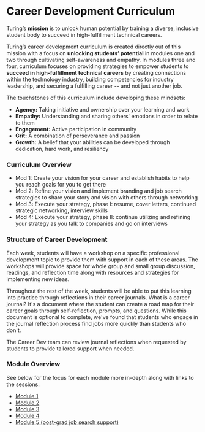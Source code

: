 # Career Development Curriculum

Turing’s **mission** is to unlock human potential by training a diverse, inclusive student body to succeed in high-fulfillment technical careers. 

Turing’s career development curriculum is created directly out of this mission with a focus on **unlocking students’ potential** in modules one and two through cultivating self-awareness and empathy. In modules three and four, curriculum focuses on providing strategies to empower students to **succeed in high-fulfillment technical careers** by creating connections within the technology industry, building competencies for industry leadership, and securing a fulfilling career -- and not just another job. 

The touchstones of this curriculum include developing these mindsets: 

* **Agency:** Taking initiative and ownership over your learning and work
* **Empathy:** Understanding and sharing others' emotions in order to relate to them 
* **Engagement:** Active participation in community
* **Grit:** A combination of perseverance and passion
* **Growth:** A belief that your abilities can be developed through dedication, hard work, and resiliency

### Curriculum Overview

* Mod 1: Create your vision for your career and establish habits to help you reach goals for you to get there
* Mod 2: Refine your vision and implement branding and job search strategies to share your story and vision with others through networking
* Mod 3: Execute your strategy, phase I: resume, cover letters, continued strategic networking, interview skills
* Mod 4: Execute your strategy, phase II: continue utilizing and refining your strategy as you talk to companies and go on interviews

### Structure of Career Development
Each week, students will have a workshop on a specific professional development topic to provide them with support in each of these areas. The workshops will provide space for whole group and small group discussion, readings, and reflection time along with resources and strategies for implementing new ideas. 

Throughout the rest of the week, students will be able to put this learning into practice through reflections in their career journals. What is a career journal?  It's a document where the student can create a road map for their career goals through self-reflection, prompts, and questions. While this document is optional to complete, we've found that students who engage in the journal reflection process find jobs more quickly than students who don't. 

The Career Dev team can review journal reflections when requested by students to provide tailored support when needed.  

### Module Overview
See below for the focus for each module more in-depth along with links to the sessions:

* [Module 1](https://github.com/turingschool/career-development-curriculum-site/blob/master/module_one/index.md)
* [Module 2](https://github.com/turingschool/career-development-curriculum-site/blob/master/module_two/index.md)
* [Module 3](https://github.com/turingschool/career-development-curriculum-site/blob/master/module_three/index.md)
* [Module 4](https://github.com/turingschool/career-development-curriculum-site/blob/master/module_four/index.md)
* [Module 5 (post-grad job search support)](https://github.com/turingschool/career-development-curriculum-site/blob/master/module-5/index.md)
